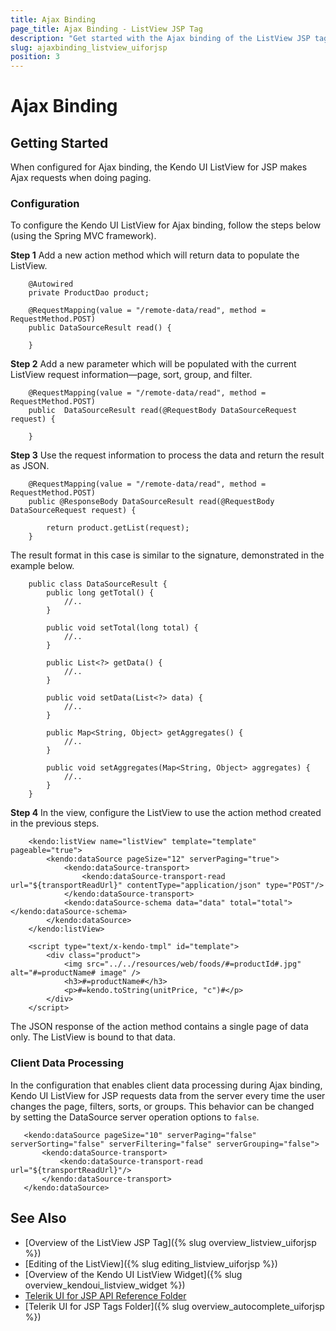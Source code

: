 ```yaml
---
title: Ajax Binding
page_title: Ajax Binding - ListView JSP Tag
description: "Get started with the Ajax binding of the ListView JSP tag in Kendo UI."
slug: ajaxbinding_listview_uiforjsp
position: 3
---
```


# Ajax Binding

## Getting Started

When configured for Ajax binding, the Kendo UI ListView for JSP makes Ajax requests when doing paging.

### Configuration

To configure the Kendo UI ListView for Ajax binding, follow the steps below (using the Spring MVC framework).

**Step 1** Add a new action method which will return data to populate the ListView.



        @Autowired
        private ProductDao product;

        @RequestMapping(value = "/remote-data/read", method = RequestMethod.POST)
        public DataSourceResult read() {

        }

**Step 2** Add a new parameter which will be populated with the current ListView request information&mdash;page, sort, group, and filter.



        @RequestMapping(value = "/remote-data/read", method = RequestMethod.POST)
        public  DataSourceResult read(@RequestBody DataSourceRequest request) {

        }

**Step 3** Use the request information to process the data and return the result as JSON.



        @RequestMapping(value = "/remote-data/read", method = RequestMethod.POST)
        public @ResponseBody DataSourceResult read(@RequestBody DataSourceRequest request) {

            return product.getList(request);
        }

The result format in this case is similar to the signature, demonstrated in the example below.



        public class DataSourceResult {
            public long getTotal() {
                //..
            }

            public void setTotal(long total) {
                //..
            }

            public List<?> getData() {
                //..
            }

            public void setData(List<?> data) {
                //..
            }

            public Map<String, Object> getAggregates() {
                //..
            }

            public void setAggregates(Map<String, Object> aggregates) {
                //..
            }
        }

**Step 4** In the view, configure the ListView to use the action method created in the previous steps.



        <kendo:listView name="listView" template="template" pageable="true">
			<kendo:dataSource pageSize="12" serverPaging="true">
				<kendo:dataSource-transport>
					<kendo:dataSource-transport-read url="${transportReadUrl}" contentType="application/json" type="POST"/>
				</kendo:dataSource-transport>
				<kendo:dataSource-schema data="data" total="total"></kendo:dataSource-schema>
			</kendo:dataSource>		
		</kendo:listView>

		<script type="text/x-kendo-tmpl" id="template">
			<div class="product">
		        <img src="../../resources/web/foods/#=productId#.jpg" alt="#=productName# image" />
		        <h3>#=productName#</h3>
		    	<p>#=kendo.toString(unitPrice, "c")#</p>
			</div>
		</script>

The JSON response of the action method contains a single page of data only. The ListView is bound to that data.

### Client Data Processing

In the configuration that enables client data processing during Ajax binding, Kendo UI ListView for JSP requests data from the server every time the user changes the page, filters, sorts, or groups. This behavior can be changed by setting the DataSource server operation options to `false`.



       <kendo:dataSource pageSize="10" serverPaging="false" serverSorting="false" serverFiltering="false" serverGrouping="false">
           <kendo:dataSource-transport>
               <kendo:dataSource-transport-read url="${transportReadUrl}"/>
           </kendo:dataSource-transport>
       </kendo:dataSource>

## See Also

* [Overview of the ListView JSP Tag]({% slug overview_listview_uiforjsp %})
* [Editing of the ListView]({% slug editing_listview_uiforjsp %})
* [Overview of the Kendo UI ListView Widget]({% slug overview_kendoui_listview_widget %})
* [Telerik UI for JSP API Reference Folder](/api/jsp/autocomplete/animation)
* [Telerik UI for JSP Tags Folder]({% slug overview_autocomplete_uiforjsp %})
